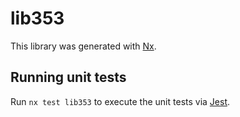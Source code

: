 # lib353

This library was generated with [Nx](https://nx.dev).

## Running unit tests

Run `nx test lib353` to execute the unit tests via [Jest](https://jestjs.io).
